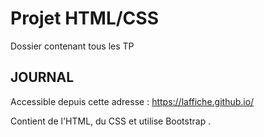 # Projet HTML/CSS

Dossier contenant tous les TP 

## JOURNAL

Accessible depuis cette adresse : https://laffiche.github.io/

Contient de l'HTML, du CSS et utilise Bootstrap .